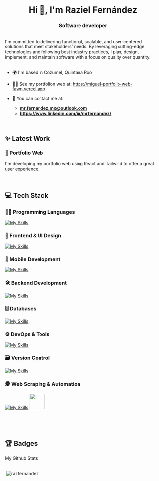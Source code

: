 <!-- This is my README description on my GitHub profile-->

<h1 align="center">Hi 👋, I'm Raziel Fernández</h1>
<h3 align="center">Software developer</h3>
<br>
I'm committed to delivering functional, scalable, and user-centered solutions that meet stakeholders' needs. By leveraging cutting-edge technologies and following best industry practices, I plan, design, implement, and maintain software with a focus on quality over quantity.
<br>
<br>

- 🌍 I'm based in Cozumel, Quintana Roo

- 👨‍💻 See my portfolion web at: https://miguel-portfolio-web-fawn.vercel.app

- 💼 You can contact me at:
  - **mr.fernandez.mx@outlook.com**
  - **https://www.linkedin.com/in/mrfernández/**
<br>
<h2 align="left">✨ Latest Work</h2>

<h3 align="left">💼 Portfolio Web</h3>
I'm developing my portfolio web using React and Tailwind to offer a great user experience.
<br>
<br>
<br>

<h2 align="left">💻 Tech Stack</h2>
<h3>👨‍💻 Programming Languages</h3>

[![My Skills](https://skillicons.dev/icons?i=py,dart,js,cs,java,&perline=8)](https://skillicons.dev)
<br>

<h3>🎨 Frontend & UI Design</h3>

[![My Skills](https://skillicons.dev/icons?i=html,css,react,tailwind,bootstrap,figma,&perline=8)](https://skillicons.dev)
<br>
<h3>📱 Mobile Development</h3>

[![My Skills](https://skillicons.dev/icons?i=flutter,vscode,&perline=8)](https://skillicons.dev)
<br>
<h3>🛠️ Backend Development</h3>

[![My Skills](https://skillicons.dev/icons?i=nodejs,firebase,gcp,&perline=8)](https://skillicons.dev)
<br>
<h3>🗄️ Databases</h3>

[![My Skills](https://skillicons.dev/icons?i=mysql,postgres,firebase,&perline=8)](https://skillicons.dev)
<br>
<h3>⚙️ DevOps & Tools</h3>

[![My Skills](https://skillicons.dev/icons?i=linux,ubuntu,debian,bash,vim,docker&perline=8)](https://skillicons.dev)
<br>

<h3>🗃️ Version Control</h3>

[![My Skills](https://skillicons.dev/icons?i=git,github,&perline=8)](https://skillicons.dev)
<br>

<h3>🕵️ Web Scraping & Automation</h3>

[![My Skills](https://skillicons.dev/icons?i=selenium&perline=2)](https://skillicons.dev) 
<a href="https://scrapy.org">
    <img src="https://encrypted-tbn0.gstatic.com/images?q=tbn:ANd9GcSgW99CNcRUKzJwl76v-RU3iwiku93DThND1Q&s" width="50" height="50" />
    
</a>
<br>
<br>
<br>

<h2>🏆 Badges</h2>
My Github Stats
<br>
<br>
<p>&nbsp;<img align="center" src="https://github-readme-stats.vercel.app/api?username=razfernandez&show_icons=true&theme=dark&locale=en" alt="razfernandez" /></p>



